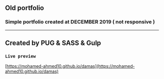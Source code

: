 ## Old portfolio

### Simple portfolio created at DECEMBER 2019 ( not responsive )
______________________________________________
## Created by PUG & SASS & Gulp

### `Live preview`

[https://mohamed-ahmed10.github.io/damas](https://mohamed-ahmed10.github.io/damas)
